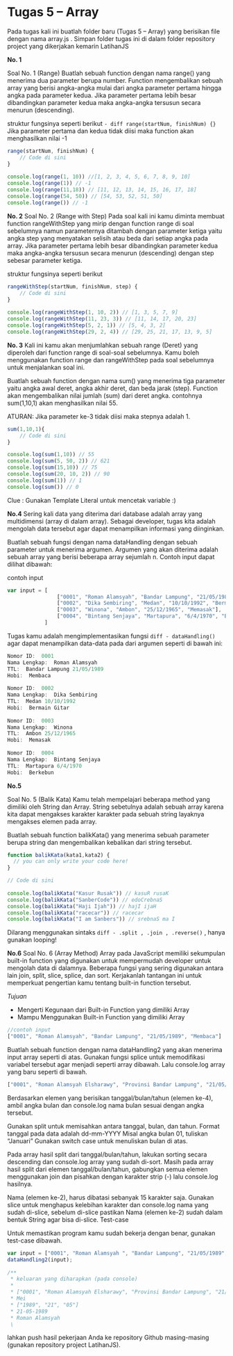 # __Tugas 5 – Array__

Pada tugas kali ini buatlah folder baru (Tugas 5 – Array) yang berisikan file dengan nama array.js . Simpan folder tugas ini di dalam folder repository project yang dikerjakan kemarin LatihanJS

**No. 1** 

Soal No. 1 (Range) 
Buatlah sebuah function dengan nama range() yang menerima dua parameter berupa number. Function mengembalikan sebuah array yang berisi angka-angka mulai dari angka parameter pertama hingga angka pada parameter kedua. Jika parameter pertama lebih besar dibandingkan parameter kedua maka angka-angka tersusun secara menurun (descending).

struktur fungsinya seperti berikut ```- diff range(startNum, finishNum) {} ```
Jika parameter pertama dan kedua tidak diisi maka function akan menghasilkan nilai -1

```js
range(startNum, finishNum) {
    // Code di sini
}
 
console.log(range(1, 10)) //[1, 2, 3, 4, 5, 6, 7, 8, 9, 10]
console.log(range(1)) // -1
console.log(range(11,18)) // [11, 12, 13, 14, 15, 16, 17, 18]
console.log(range(54, 50)) // [54, 53, 52, 51, 50]
console.log(range()) // -1 

```
**No. 2**
Soal No. 2 (Range with Step)
Pada soal kali ini kamu diminta membuat function rangeWithStep yang mirip dengan function range di soal sebelumnya namun parameternya ditambah dengan parameter ketiga yaitu angka step yang menyatakan selisih atau beda dari setiap angka pada array. Jika parameter pertama lebih besar dibandingkan parameter kedua maka angka-angka tersusun secara menurun (descending) dengan step sebesar parameter ketiga.

struktur fungsinya seperti berikut 

```js
rangeWithStep(startNum, finishNum, step) {
    // Code di sini
}
 
console.log(rangeWithStep(1, 10, 2)) // [1, 3, 5, 7, 9]
console.log(rangeWithStep(11, 23, 3)) // [11, 14, 17, 20, 23]
console.log(rangeWithStep(5, 2, 1)) // [5, 4, 3, 2]
console.log(rangeWithStep(29, 2, 4)) // [29, 25, 21, 17, 13, 9, 5] 
```


**No. 3** 
Kali ini kamu akan menjumlahkan sebuah range (Deret) yang diperoleh dari function range di soal-soal sebelumnya. Kamu boleh menggunakan function range dan rangeWithStep pada soal sebelumnya untuk menjalankan soal ini.

Buatlah sebuah function dengan nama sum() yang menerima tiga parameter yaitu angka awal deret, angka akhir deret, dan beda jarak (step). Function akan mengembalikan nilai jumlah (sum) dari deret angka. contohnya sum(1,10,1) akan menghasilkan nilai 55.

ATURAN: Jika parameter ke-3 tidak diisi maka stepnya adalah 1.

```js
sum(1,10,1){
    // Code di sini
}

console.log(sum(1,10)) // 55
console.log(sum(5, 50, 2)) // 621
console.log(sum(15,10)) // 75
console.log(sum(20, 10, 2)) // 90
console.log(sum(1)) // 1
console.log(sum()) // 0 
```
Clue : Gunakan Template Literal untuk mencetak variable :)


**No.4**
Sering kali data yang diterima dari database adalah array yang multidimensi (array di dalam array). Sebagai developer, tugas kita adalah mengolah data tersebut agar dapat menampilkan informasi yang diinginkan.

Buatlah sebuah fungsi dengan nama dataHandling dengan sebuah parameter untuk menerima argumen. Argumen yang akan diterima adalah sebuah array yang berisi beberapa array sejumlah n. Contoh input dapat dilihat dibawah:

contoh input
```js
var input = [
                ["0001", "Roman Alamsyah", "Bandar Lampung", "21/05/1989", "Membaca"],
                ["0002", "Dika Sembiring", "Medan", "10/10/1992", "Bermain Gitar"],
                ["0003", "Winona", "Ambon", "25/12/1965", "Memasak"],
                ["0004", "Bintang Senjaya", "Martapura", "6/4/1970", "Berkebun"]
            ] 
```
Tugas kamu adalah mengimplementasikan fungsi ```diff - dataHandling() ``` agar dapat menampilkan data-data pada dari argumen seperti di bawah ini:

```js
Nomor ID:  0001
Nama Lengkap:  Roman Alamsyah
TTL:  Bandar Lampung 21/05/1989
Hobi:  Membaca
 
Nomor ID:  0002
Nama Lengkap:  Dika Sembiring
TTL:  Medan 10/10/1992
Hobi:  Bermain Gitar
 
Nomor ID:  0003
Nama Lengkap:  Winona
TTL:  Ambon 25/12/1965
Hobi:  Memasak
 
Nomor ID:  0004
Nama Lengkap:  Bintang Senjaya
TTL:  Martapura 6/4/1970
Hobi:  Berkebun 
```

**No.5**

Soal No. 5 (Balik Kata)
Kamu telah mempelajari beberapa method yang dimiliki oleh String dan Array. String sebetulnya adalah sebuah array karena kita dapat mengakses karakter karakter pada sebuah string layaknya mengakses elemen pada array.

Buatlah sebuah function balikKata() yang menerima sebuah parameter berupa string dan mengembalikan kebalikan dari string tersebut.

```js
function balikKata(kata1,kata2) {
  // you can only write your code here!
}

// Code di sini
 
console.log(balikKata("Kasur Rusak")) // kasuR rusaK
console.log(balikKata("SanberCode")) // edoCrebnaS
console.log(balikKata("Haji Ijah")) // hajI ijaH
console.log(balikKata("racecar")) // racecar
console.log(balikKata("I am Sanbers")) // srebnaS ma I 
```
Dilarang menggunakan sintaks ```diff - .split , .join , .reverse()``` , hanya gunakan looping!

**No.6**
Soal No. 6 (Array Method)
Array pada JavaScript memiliki sekumpulan built-in function yang digunakan untuk mempermudah developer untuk mengolah data di dalamnya. Beberapa fungsi yang sering digunakan antara lain join, split, slice, splice, dan sort. Kerjakanlah tantangan ini untuk memperkuat pengertian kamu tentang built-in function tersebut.

*Tujuan* 

* Mengerti Kegunaan dari Built-in Function yang dimiliki Array
* Mampu Menggunakan Built-in Function yang dimiliki Array

```js
//contoh input
["0001", "Roman Alamsyah", "Bandar Lampung", "21/05/1989", "Membaca"]  
```
Buatlah sebuah function dengan nama dataHandling2 yang akan menerima input array seperti di atas.
Gunakan fungsi splice untuk memodifikasi variabel tersebut agar menjadi seperti array dibawah. Lalu console.log array yang baru seperti di bawah.
```js
["0001", "Roman Alamsyah Elsharawy", "Provinsi Bandar Lampung", "21/05/1989", "Pria", "SMA Internasional Metro"] 
```
Berdasarkan elemen yang berisikan tanggal/bulan/tahun (elemen ke-4), ambil angka bulan dan console.log nama bulan sesuai dengan angka tersebut.

Gunakan split untuk memisahkan antara tanggal, bulan, dan tahun.
Format tanggal pada data adalah dd-mm-YYYY
Misal angka bulan 01, tuliskan “Januari”
Gunakan switch case untuk menuliskan bulan di atas.

Pada array hasil split dari tanggal/bulan/tahun, lakukan sorting secara descending dan console.log array yang sudah di-sort.
Masih pada array hasil split dari elemen tanggal/bulan/tahun, gabungkan semua elemen menggunakan join dan pisahkan dengan karakter strip (-) lalu console.log hasilnya.

Nama (elemen ke-2), harus dibatasi sebanyak 15 karakter saja. Gunakan slice untuk menghapus kelebihan karakter dan console.log nama yang sudah di-slice, sebelum di-slice pastikan Nama (elemen ke-2) sudah dalam bentuk String agar bisa di-slice.
Test-case

Untuk memastikan program kamu sudah bekerja dengan benar, gunakan test-case dibawah.
```js
var input = ["0001", "Roman Alamsyah ", "Bandar Lampung", "21/05/1989", "Membaca"];
dataHandling2(input);
 
/**
 * keluaran yang diharapkan (pada console)
 *
 * ["0001", "Roman Alamsyah Elsharawy", "Provinsi Bandar Lampung", "21/05/1989", "Pria", "SMA Internasional Metro"]
 * Mei
 * ["1989", "21", "05"]
 * 21-05-1989
 * Roman Alamsyah
 \
```
lahkan push hasil pekerjaan Anda ke repository Github masing-masing (gunakan repository project LatihanJS).

